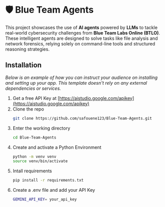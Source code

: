 # 🛡️ Blue Team Agents

This project showcases the use of **AI agents** powered by **LLMs** to tackle real-world cybersecurity challenges from **Blue Team Labs Online (BTLO)**. These intelligent agents are designed to solve tasks like file analysis and network forensics, relying solely on command-line tools and structured reasoning strategies.

## Installation

_Below is an example of how you can instruct your audience on installing and setting up your app. This template doesn't rely on any external dependencies or services._

1. Get a free API Key at [https://aistudio.google.com/apikey](https://aistudio.google.com/apikey)
2. Clone the repo
   ```sh
   git clone https://github.com/safouene123/Blue-Team-Agents.git
   ```
3. Enter the working directory
   ```sh
   cd Blue-Team-Agents
   ```
4. Create and activate a Python Environment
   ```sh
   python -m venv venv
   source venv/bin/activate
   ```
5. Intall requirements
   ```sh
   pip install -r requirements.txt
   ```
6. Create a .env file and add your API Key
   ```sh
   GEMINI_API_KEY= your_api_key
   ```





